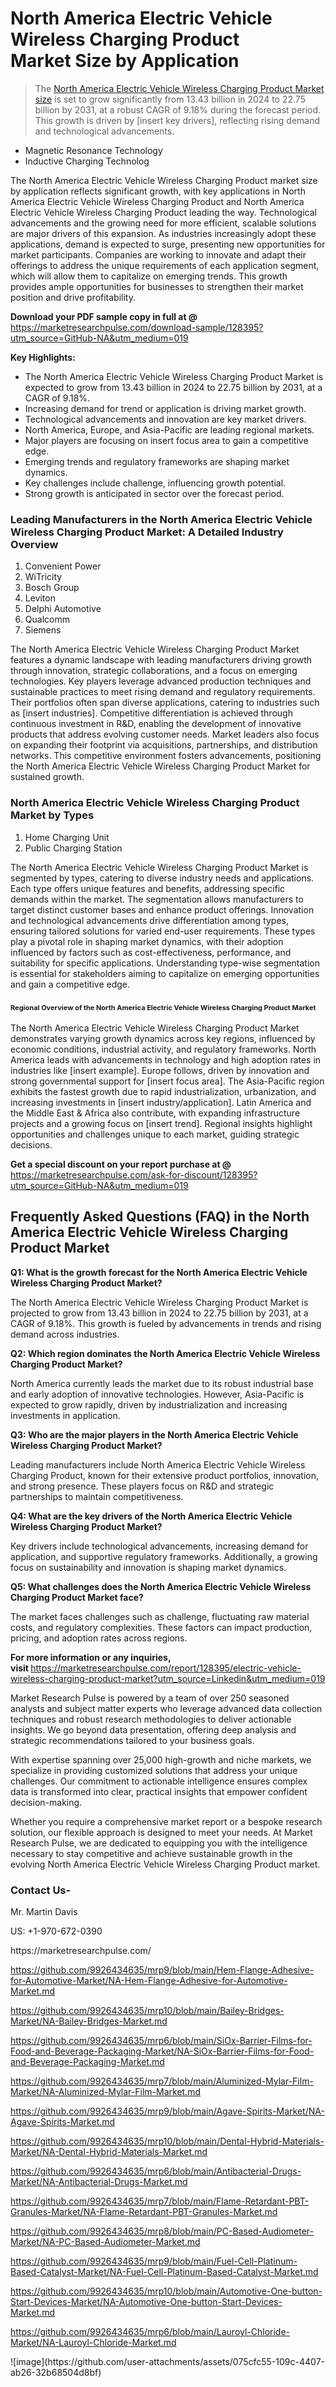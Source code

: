 <h1>North America Electric Vehicle Wireless Charging Product Market&nbsp;Size by Application</h1><blockquote><p>The <a href="https://marketresearchpulse.com/download-sample/128395?utm_source=GitHub-NA&amp;utm_medium=019">North America Electric Vehicle Wireless Charging Product Market size</a> is set to grow significantly from 13.43 billion in 2024 to 22.75 billion by 2031, at a robust CAGR of 9.18% during the forecast period. This growth is driven by [insert key drivers], reflecting rising demand and technological advancements.</p></blockquote><ul><li>Magnetic Resonance Technology<li> Inductive Charging Technolog</li></ul><p>The North America Electric Vehicle Wireless Charging Product market size by application reflects significant growth, with key applications in North America Electric Vehicle Wireless Charging Product and North America Electric Vehicle Wireless Charging Product leading the way. Technological advancements and the growing need for more efficient, scalable solutions are major drivers of this expansion. As industries increasingly adopt these applications, demand is expected to surge, presenting new opportunities for market participants. Companies are working to innovate and adapt their offerings to address the unique requirements of each application segment, which will allow them to capitalize on emerging trends. This growth provides ample opportunities for businesses to strengthen their market position and drive profitability.</p><p><strong>Download your PDF sample copy in full at @ </strong><a href="https://marketresearchpulse.com/download-sample/128395?utm_source=GitHub-NA&amp;utm_medium=019">https://marketresearchpulse.com/download-sample/128395?utm_source=GitHub-NA&amp;utm_medium=019</a></p><p><strong>Key Highlights: </strong></p><ul><li>The North America Electric Vehicle Wireless Charging Product Market is expected to grow from 13.43 billion in 2024 to 22.75 billion by 2031, at a CAGR of 9.18%.</li><li>Increasing demand for trend or application is driving market growth.</li><li>Technological advancements and innovation are key market drivers.</li><li>North America, Europe, and Asia-Pacific are leading regional markets.</li><li>Major players are focusing on insert focus area to gain a competitive edge.</li><li>Emerging trends and regulatory frameworks are shaping market dynamics.</li><li>Key challenges include challenge, influencing growth potential.</li><li>Strong growth is anticipated in sector over the forecast period.</li></ul><h3>Leading Manufacturers in the North America Electric Vehicle Wireless Charging Product Market: A Detailed Industry Overview</h3><ol><li>Convenient Power</li><li>WiTricity</li><li>Bosch Group</li><li>Leviton</li><li>Delphi Automotive</li><li>Qualcomm</li><li>Siemens</li></ol><div class="flex max-w-full flex-col flex-grow"><div class="min-h-8 text-message flex w-full flex-col items-end gap-2 whitespace-normal break-words [.text-message+&amp;]:mt-5" dir="auto" data-message-author-role="assistant" data-message-id="fd8432e4-4910-450d-b182-61b7bfb0a01f" data-message-model-slug="gpt-4o"><div class="flex w-full flex-col gap-1 empty:hidden first:pt-[3px]"><div class="markdown prose w-full break-words dark:prose-invert light"><p>The North America Electric Vehicle Wireless Charging Product Market features a dynamic landscape with leading manufacturers driving growth through innovation, strategic collaborations, and a focus on emerging technologies. Key players leverage advanced production techniques and sustainable practices to meet rising demand and regulatory requirements. Their portfolios often span diverse applications, catering to industries such as [insert industries]. Competitive differentiation is achieved through continuous investment in R&amp;D, enabling the development of innovative products that address evolving customer needs. Market leaders also focus on expanding their footprint via acquisitions, partnerships, and distribution networks. This competitive environment fosters advancements, positioning the North America Electric Vehicle Wireless Charging Product Market for sustained growth.</p></div></div></div></div><h3>North America Electric Vehicle Wireless Charging Product Market by Types</h3><ol><li>Home Charging Unit<li> Public Charging Station</li></ol><div class="flex max-w-full flex-col flex-grow"><div class="min-h-8 text-message flex w-full flex-col items-end gap-2 whitespace-normal break-words [.text-message+&amp;]:mt-5" dir="auto" data-message-author-role="assistant" data-message-id="084470be-0bb7-4664-bddf-5156b4f41249" data-message-model-slug="gpt-4o-mini"><div class="flex w-full flex-col gap-1 empty:hidden first:pt-[3px]"><div class="markdown prose w-full break-words dark:prose-invert light"><p>The North America Electric Vehicle Wireless Charging Product Market is segmented by types, catering to diverse industry needs and applications. Each type offers unique features and benefits, addressing specific demands within the market. The segmentation allows manufacturers to target distinct customer bases and enhance product offerings. Innovation and technological advancements drive differentiation among types, ensuring tailored solutions for varied end-user requirements. These types play a pivotal role in shaping market dynamics, with their adoption influenced by factors such as cost-effectiveness, performance, and suitability for specific applications. Understanding type-wise segmentation is essential for stakeholders aiming to capitalize on emerging opportunities and gain a competitive edge.</p></div></div></div></div><h3><span style="font-size: 11px;">Regional Overview of the North America Electric Vehicle Wireless Charging Product Market</span></h3><div class="flex max-w-full flex-col flex-grow"><div class="min-h-8 text-message flex w-full flex-col items-end gap-2 whitespace-normal break-words [.text-message+&amp;]:mt-5" dir="auto" data-message-author-role="assistant" data-message-id="e9038762-ce64-4e30-91c9-9bd413514231" data-message-model-slug="gpt-4o-mini"><div class="flex w-full flex-col gap-1 empty:hidden first:pt-[3px]"><div class="markdown prose w-full break-words dark:prose-invert light"><p>The North America Electric Vehicle Wireless Charging Product Market demonstrates varying growth dynamics across key regions, influenced by economic conditions, industrial activity, and regulatory frameworks. North America leads with advancements in technology and high adoption rates in industries like [insert example]. Europe follows, driven by innovation and strong governmental support for [insert focus area]. The Asia-Pacific region exhibits the fastest growth due to rapid industrialization, urbanization, and increasing investments in [insert industry/application]. Latin America and the Middle East &amp; Africa also contribute, with expanding infrastructure projects and a growing focus on [insert trend]. Regional insights highlight opportunities and challenges unique to each market, guiding strategic decisions.</p></div></div></div></div><p><strong>Get a special discount on your report purchase at @ </strong><a href="https://marketresearchpulse.com/ask-for-discount/128395?utm_source=GitHub-NA&amp;utm_medium=019">https://marketresearchpulse.com/ask-for-discount/128395?utm_source=GitHub-NA&amp;utm_medium=019</a></p><h2>Frequently Asked Questions (FAQ) in the North America Electric Vehicle Wireless Charging Product Market</h2><p><strong>Q1: What is the growth forecast for the North America Electric Vehicle Wireless Charging Product Market?</strong></p><p>The North America Electric Vehicle Wireless Charging Product Market is projected to grow from 13.43 billion in 2024 to 22.75 billion by 2031, at a CAGR of 9.18%. This growth is fueled by advancements in trends and rising demand across industries.</p><p><strong>Q2: Which region dominates the North America Electric Vehicle Wireless Charging Product Market?</strong></p><p>North America currently leads the market due to its robust industrial base and early adoption of innovative technologies. However, Asia-Pacific is expected to grow rapidly, driven by industrialization and increasing investments in application.</p><p><strong>Q3: Who are the major players in the North America Electric Vehicle Wireless Charging Product Market?</strong></p><p>Leading manufacturers include North America Electric Vehicle Wireless Charging Product, known for their extensive product portfolios, innovation, and strong presence. These players focus on R&amp;D and strategic partnerships to maintain competitiveness.</p><p><strong>Q4: What are the key drivers of the North America Electric Vehicle Wireless Charging Product Market?</strong></p><p>Key drivers include technological advancements, increasing demand for application, and supportive regulatory frameworks. Additionally, a growing focus on sustainability and innovation is shaping market dynamics.</p><p><strong>Q5: What challenges does the North America Electric Vehicle Wireless Charging Product Market face?</strong></p><p>The market faces challenges such as challenge, fluctuating raw material costs, and regulatory complexities. These factors can impact production, pricing, and adoption rates across regions.</p><p><strong>For more information or any inquiries, visit&nbsp;</strong><a href="https://marketresearchpulse.com/report/128395/electric-vehicle-wireless-charging-product-market?utm_source=Linkedin&utm_medium=019">https://marketresearchpulse.com/report/128395/electric-vehicle-wireless-charging-product-market?utm_source=Linkedin&utm_medium=019</a></p><p>Market Research Pulse is powered by a team of over 250 seasoned analysts and subject matter experts who leverage advanced data collection techniques and robust research methodologies to deliver actionable insights. We go beyond data presentation, offering deep analysis and strategic recommendations tailored to your business goals.</p><p>With expertise spanning over 25,000 high-growth and niche markets, we specialize in providing customized solutions that address your unique challenges. Our commitment to actionable intelligence ensures complex data is transformed into clear, practical insights that empower confident decision-making.</p><p>Whether you require a comprehensive market report or a bespoke research solution, our flexible approach is designed to meet your needs. At Market Research Pulse, we are dedicated to equipping you with the intelligence necessary to stay competitive and achieve sustainable growth in the evolving North America Electric Vehicle Wireless Charging Product market.</p><h3><strong>Contact Us-</strong></h3><p>Mr. Martin Davis</p><p>US: +1-970-672-0390</p><p>https://marketresearchpulse.com/</p><p><a href="https://github.com/9926434635/mrp9/blob/main/Hem-Flange-Adhesive-for-Automotive-Market/NA-Hem-Flange-Adhesive-for-Automotive-Market.md">https://github.com/9926434635/mrp9/blob/main/Hem-Flange-Adhesive-for-Automotive-Market/NA-Hem-Flange-Adhesive-for-Automotive-Market.md</a></p><p><a href="https://github.com/9926434635/mrp10/blob/main/Bailey-Bridges-Market/NA-Bailey-Bridges-Market.md">https://github.com/9926434635/mrp10/blob/main/Bailey-Bridges-Market/NA-Bailey-Bridges-Market.md</a></p><p><a href="https://github.com/9926434635/mrp6/blob/main/SiOx-Barrier-Films-for-Food-and-Beverage-Packaging-Market/NA-SiOx-Barrier-Films-for-Food-and-Beverage-Packaging-Market.md">https://github.com/9926434635/mrp6/blob/main/SiOx-Barrier-Films-for-Food-and-Beverage-Packaging-Market/NA-SiOx-Barrier-Films-for-Food-and-Beverage-Packaging-Market.md</a></p><p><a href="https://github.com/9926434635/mrp7/blob/main/Aluminized-Mylar-Film-Market/NA-Aluminized-Mylar-Film-Market.md">https://github.com/9926434635/mrp7/blob/main/Aluminized-Mylar-Film-Market/NA-Aluminized-Mylar-Film-Market.md</a></p><p><a href="https://github.com/9926434635/mrp9/blob/main/Agave-Spirits-Market/NA-Agave-Spirits-Market.md">https://github.com/9926434635/mrp9/blob/main/Agave-Spirits-Market/NA-Agave-Spirits-Market.md</a></p><p><a href="https://github.com/9926434635/mrp10/blob/main/Dental-Hybrid-Materials-Market/NA-Dental-Hybrid-Materials-Market.md">https://github.com/9926434635/mrp10/blob/main/Dental-Hybrid-Materials-Market/NA-Dental-Hybrid-Materials-Market.md</a></p><p><a href="https://github.com/9926434635/mrp6/blob/main/Antibacterial-Drugs-Market/NA-Antibacterial-Drugs-Market.md">https://github.com/9926434635/mrp6/blob/main/Antibacterial-Drugs-Market/NA-Antibacterial-Drugs-Market.md</a></p><p><a href="https://github.com/9926434635/mrp7/blob/main/Flame-Retardant-PBT-Granules-Market/NA-Flame-Retardant-PBT-Granules-Market.md">https://github.com/9926434635/mrp7/blob/main/Flame-Retardant-PBT-Granules-Market/NA-Flame-Retardant-PBT-Granules-Market.md</a></p><p><a href="https://github.com/9926434635/mrp8/blob/main/PC-Based-Audiometer-Market/NA-PC-Based-Audiometer-Market.md">https://github.com/9926434635/mrp8/blob/main/PC-Based-Audiometer-Market/NA-PC-Based-Audiometer-Market.md</a></p><p><a href="https://github.com/9926434635/mrp9/blob/main/Fuel-Cell-Platinum-Based-Catalyst-Market/NA-Fuel-Cell-Platinum-Based-Catalyst-Market.md">https://github.com/9926434635/mrp9/blob/main/Fuel-Cell-Platinum-Based-Catalyst-Market/NA-Fuel-Cell-Platinum-Based-Catalyst-Market.md</a></p><p><a href="https://github.com/9926434635/mrp10/blob/main/Automotive-One-button-Start-Devices-Market/NA-Automotive-One-button-Start-Devices-Market.md">https://github.com/9926434635/mrp10/blob/main/Automotive-One-button-Start-Devices-Market/NA-Automotive-One-button-Start-Devices-Market.md</a></p><p><a href="https://github.com/9926434635/mrp6/blob/main/Lauroyl-Chloride-Market/NA-Lauroyl-Chloride-Market.md">https://github.com/9926434635/mrp6/blob/main/Lauroyl-Chloride-Market/NA-Lauroyl-Chloride-Market.md</a></p>
![image](https://github.com/user-attachments/assets/075cfc55-109c-4407-ab26-32b68504d8bf)
